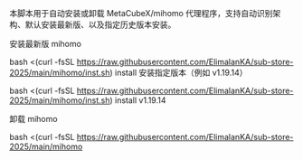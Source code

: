本脚本用于自动安装或卸载 MetaCubeX/mihomo 代理程序，支持自动识别架构、默认安装最新版、以及指定历史版本安装。

安装最新版 mihomo

bash <(curl -fsSL https://raw.githubusercontent.com/ElimalanKA/sub-store-2025/main/mihomo/inst.sh) install
安装指定版本（例如 v1.19.14）

bash <(curl -fsSL https://raw.githubusercontent.com/ElimalanKA/sub-store-2025/main/mihomo/inst.sh) install v1.19.14


卸载 mihomo

bash <(curl -fsSL https://raw.githubusercontent.com/ElimalanKA/sub-store-2025/main/mihomo
